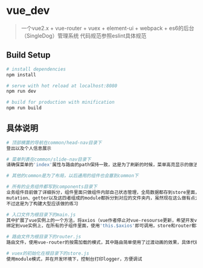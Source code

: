 # vue_dev

> 一个vue2.x + vue-router + vuex + element-ui + webpack + es6的后台（SingleDog）管理系统
> 代码规范参照eslint具体规范

## Build Setup

``` bash
# install dependencies
npm install

# serve with hot reload at localhost:8080
npm run dev

# build for production with minification
npm run build
```
## 具体说明
```bash
# 顶部横置的导航在common/head-nav目录下
登出以及个人信息展示

# 菜单列表在common/slide-nav目录下
请确保菜单的'index'属性与路由的path保持一致，这是为了刷新的时候，菜单高亮显示的做法

# 其他的common是为了布局，以后通用的组件也会塞到common下

# 所有的业务组件都写到components目录下
业务组件目前做了详细拆分，组件里面只做组件内部自己状态管理，全局数据都存到store里面，涉及到的state、action、
mutation、getter以及这四者组成的module都拆分到对应的文件夹内，虽然现在这么做有点大炮射蚊子的赶脚，
不过这是为了构建大型应该做的练习

# 入口文件为根目录下的main.js
其中扩展了vue实例上的一个方法，将axios（vue作者停止对vue-resourse更新，希望开发vue的开发者使用的一个请求插件）
绑定到vue实例上，在所有的子组件里面，使用'this.$axios'即可调用，store和router都将注入到vue子组件内部

# 路由文件为根目录下的router.js
路由文件，使用vue-router的按需加载的模式，其中路由简单使用了过渡动画的效果，具体代码可以参考common/layout组件

# vuex的初始化在根目录下的store.js
使用module模式，并在开发环境下，控制台打印logger，方便调试

```
